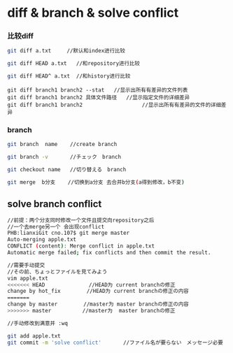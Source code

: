#  diff  &  branch & solve conflict

###  比较diff

```bash
git diff a.txt     //默认和index进行比较
```

```bash
git diff HEAD a.txt   //和repository进行比较
```

```bash
git diff HEAD^ a.txt  //和history进行比较
```

```
git diff branch1 branch2 --stat   //显示出所有有差异的文件列表
git diff branch1 branch2 具体文件路径   //显示指定文件的详细差异
git diff branch1 branch2                   //显示出所有有差异的文件的详细差异
```

### branch

```bash
git branch  name    //create branch
```

```bash
git branch -v       //チェック　branch
```

```bash
git checkout name   //切り替える　branch
```

```bash
git merge  b分支    //切换到a分支 去合并b分支(a得到修改，b不变)
```



## solve branch conflict

```bash
//前提：两个分支同时修改一个文件且提交向repository之后
//一个去merge另一个 会出现conflict
PHB:lianxiGit cno.107$ git merge master
Auto-merging apple.txt
CONFLICT (content): Merge conflict in apple.txt
Automatic merge failed; fix conflicts and then commit the result.
```

```bash
//需要手动提交
//その前、ちょっとファイルを見てみよう
vim apple.txt
<<<<<<< HEAD              //HEAD为 current branchの修正
change by hot_fix　　　　　//HEAD为 current branchの修正の内容
=======
change by master　　　　　//master为 master branchの修正の内容　
>>>>>>> master　　　　　　//master为  master branchの修正　

//手动修改到满意并 :wq
```

``` bash
git add apple.txt
git commit -m 'solve conflict'       //ファイル名が要らない　メッセージ必要
```

